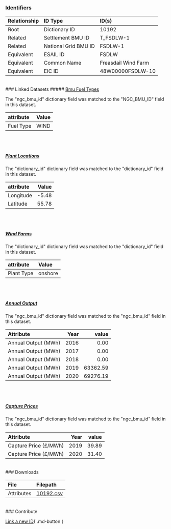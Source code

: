 ### Identifiers

| Relationship   | ID Type              | ID(s)               |
|:---------------|:---------------------|:--------------------|
| Root           | Dictionary ID        | 10192               |
| Related        | Settlement BMU ID    | T_FSDLW-1           |
| Related        | National Grid BMU ID | FSDLW-1             |
| Equivalent     | ESAIL ID             | FSDLW               |
| Equivalent     | Common Name          | Freasdail Wind Farm |
| Equivalent     | EIC ID               | 48W00000FSDLW-10    |

<br>
### Linked Datasets
##### <a href="https://osuked.github.io/Power-Station-Dictionary/datasets/bmu-fuel-types">Bmu Fuel Types</a>



The "ngc_bmu_id" dictionary field was matched to the "NGC_BMU_ID" field in this dataset.

| attribute   | Value   |
|:------------|:--------|
| Fuel Type   | WIND    |

<br><br>
##### <a href="https://osuked.github.io/Power-Station-Dictionary/datasets/plant-locations">Plant Locations</a>



The "dictionary_id" dictionary field was matched to the "dictionary_id" field in this dataset.

| attribute   |   Value |
|:------------|--------:|
| Longitude   |   -5.48 |
| Latitude    |   55.78 |

<br><br>
##### <a href="https://osuked.github.io/Power-Station-Dictionary/datasets/wind-farms">Wind Farms</a>



The "dictionary_id" dictionary field was matched to the "dictionary_id" field in this dataset.

| attribute   | Value   |
|:------------|:--------|
| Plant Type  | onshore |

<br><br>
##### <a href="https://osuked.github.io/Power-Station-Dictionary/datasets/annual-output">Annual Output</a>



The "ngc_bmu_id" dictionary field was matched to the "ngc_bmu_id" field in this dataset.

| Attribute           |   Year |    value |
|:--------------------|-------:|---------:|
| Annual Output (MWh) |   2016 |     0.00 |
| Annual Output (MWh) |   2017 |     0.00 |
| Annual Output (MWh) |   2018 |     0.00 |
| Annual Output (MWh) |   2019 | 63362.59 |
| Annual Output (MWh) |   2020 | 69276.19 |

<br><br>
##### <a href="https://osuked.github.io/Power-Station-Dictionary/datasets/capture-prices">Capture Prices</a>



The "ngc_bmu_id" dictionary field was matched to the "ngc_bmu_id" field in this dataset.

| Attribute             |   Year |   value |
|:----------------------|-------:|--------:|
| Capture Price (£/MWh) |   2019 |   39.89 |
| Capture Price (£/MWh) |   2020 |   31.40 |


<br>
### Downloads


| File       | Filepath                                                                              |
|:-----------|:--------------------------------------------------------------------------------------|
| Attributes | [10192.csv](https://osuked.github.io/Power-Station-Dictionary/object_attrs/10192.csv) |


<br>
### Contribute

[Link a new ID](https://docs.google.com/forms/d/e/1FAIpQLSc5jRsQ7NgiLLXbwo9PUdwTQyuqbRwThltG56-o6NVSe7E_nw/viewform?usp=pp_url&entry.251912331=10192){ .md-button }
